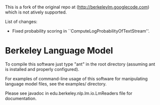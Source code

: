 This is a fork of the original repo at (http://berkeleylm.googlecode.com) which is not atively supported.

List of changes:

* Fixed probability scoring in ``ComputeLogProbabilityOfTextStream''.

# Berkeley Language Model

To compile this software just type "ant" in the root directory (assuming ant is installed and properly configured).

For examples of command-line usage of this software for manipulating language model files, see the examples/ directory.

Please see javadoc in edu.berkeley.nlp.lm.io.LmReaders file for documentation.





